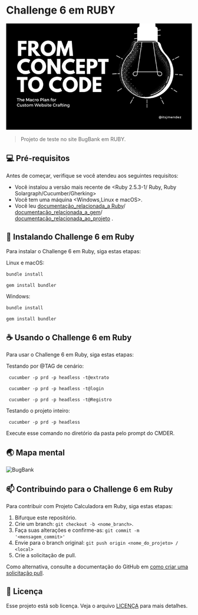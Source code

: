 
# Challenge 6 em RUBY

<img src="imagem.png" alt="Exemplo imagem">

> Projeto de teste no site BugBank em RUBY.

## 💻 Pré-requisitos

Antes de começar, verifique se você atendeu aos seguintes requisitos:

* Você instalou a versão mais recente de <Ruby 2.5.3-1/ Ruby, Ruby Solargraph/Cucumber/Gherking>
* Você tem uma máquina <Windows,Linux e macOS>.
* Você leu [ documentação_relacionada_a Ruby](http://rubyinstaller.org/downloads/)/[ documentação_relacionada_a_gem](https://rspec.info/documentation/3.12/rspec-expectations/)/[ documentação_relacionada_ao_projeto](https://rubyinstaller.org/) .

## 🚀 Instalando Challenge 6 em Ruby

Para instalar o Challenge 6 em Ruby, siga estas etapas:

Linux e macOS:

```
bundle install
```

```
gem install bundler
```

Windows:

```
bundle install
```

```
gem install bundler
```

## ☕ Usando o Challenge 6 em Ruby

Para usar o Challenge 6 em Ruby, siga estas etapas:

Testando por @TAG de cenário:
```
 cucumber -p prd -p headless -t@extrato
```
```
 cucumber -p prd -p headless -t@login
```
```
 cucumber -p prd -p headless -t@Registro
```

Testando o projeto inteiro:

```
 cucumber -p prd -p headless 
```

Execute esse comando no diretório da pasta pelo prompt do CMDER.

## 🌏 Mapa mental

![BugBank](https://github.com/DanielSantin1/Challenge-6---Compass-UOL/assets/86211080/41ad9aea-7c15-429f-b677-bc404ba40cd3)

## 📫 Contribuindo para o Challenge 6 em Ruby

Para contribuir com Projeto Calculadora em Ruby, siga estas etapas:

1. Bifurque este repositório.
2. Crie um branch: `git checkout -b <nome_branch>`.
3. Faça suas alterações e confirme-as: `git commit -m '<mensagem_commit>'`
4. Envie para o branch original: `git push origin <nome_do_projeto> / <local>`
5. Crie a solicitação de pull.

Como alternativa, consulte a documentação do GitHub em [como criar uma solicitação pull](https://help.github.com/en/github/collaborating-with-issues-and-pull-requests/creating-a-pull-request).

## 📝 Licença

Esse projeto está sob licença. Veja o arquivo [LICENÇA](LICENSE.md) para mais detalhes.
